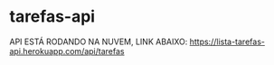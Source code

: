 # tarefas-api

API ESTÁ RODANDO NA NUVEM, LINK ABAIXO:
https://lista-tarefas-api.herokuapp.com/api/tarefas
